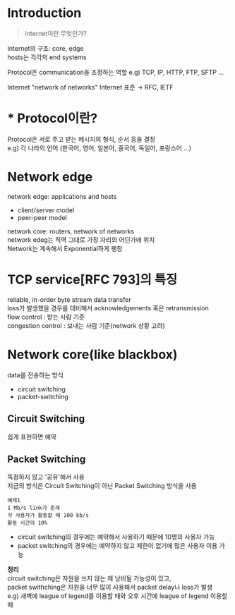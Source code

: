 # Introduction
> Internet이란 무엇인가?

Internet의 구조: core, edge<br/>
hosts는 각각의 end systems

Protocol은 communication을 조정하는 역할  e.g) TCP, IP, HTTP, FTP, SFTP ...

Internet "network of networks"  Internet 표준 → RFC, IETF

# * Protocol이란?
Protocol은 서로 주고 받는 메시지의 형식, 순서 등을 결정  
e.g) 각 나라의 언어 (한국어, 영어, 일본어, 중국어, 독일어, 프랑스어 ...)

# Network edge
network edge: applications and hosts  
* client/server model
* peer-peer model

network core: routers, network of networks  
network edeg는 직역 그대로 가장 자리의 어딘가에 위치  
Network는 계속해서 Exponential하게 팽창  

# TCP service[RFC 793]의 특징  
reliable, in-order byte stream data transfer  
loss가 발생했을 경우를 대비해서 acknowledgements 혹은 retransmission  
flow control : 받는 사람 기준  
congestion control : 보내는 사람 기준(network 상황 고려)  

# Network core(like blackbox)  
data를 전송하는 방식  
* circuit switching  
* packet-switching  

## Circuit Switching  
쉽게 표현하면 예약  
## Packet Switching  
독점하지 않고 '공유'해서 사용  
지금의 방식은 Circuit Switching이 아닌 Packet Switching 방식을 사용  
~~~~
예제1  
1 Mb/s link가 존재  
각 사용자가 활동할 때 100 kb/s  
활동 시간의 10%   
~~~~  
* circuit switching의 경우에는 예약해서 사용하기 때문에 10명의 사용자 가능  
* packet switching의 경우에는 예약하지 않고 제한이 없기에 많은 사용자 이용 가능    

**정리**  
circuit switching은 자원을 쓰지 않는 채 낭비될 가능성이 있고,  
packet swithching은 자원을 너무 많이 사용해서 packet delay나 loss가 발생  
e.g) 새벽에 league of legend를 이용할 때와 오후 시간에 league of legend 이용할 때  
